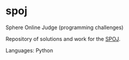 spoj
====

Sphere Online Judge (programming challenges)

Repository of solutions and work for the [SPOJ][1].

Languages: Python

[1]: http://www.spoj.com/users/treerock/
